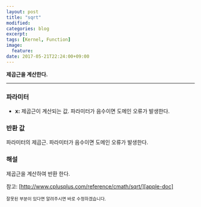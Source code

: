 ```yaml
---
layout: post
title: "sqrt"
modified:
categories: blog
excerpt:
tags: [Kernel, Function]
image:
  feature:
date: 2017-05-21T22:24:00+09:00
---
```

**제곱근을 계산한다.**

----
### 파라미터
 - **x:** 제곱근이 계산되는 값. 파라미터가 음수이면 도메인 오류가 발생한다.

### 반환 값
파라미터의 제곱근. 파라미터가 음수이면 도메인 오류가 발생한다.

### 해설
제곱근을 계산하여 반환 한다.

참고: [http://www.cplusplus.com/reference/cmath/sqrt/][apple-doc]


<sub>잘못된 부분이 있다면 알려주시면 바로 수정하겠습니다.</sub>

[apple-doc]: http://www.cplusplus.com/reference/cmath/sqrt/